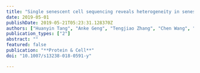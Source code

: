 ```yaml
---
title: "Single senescent cell sequencing reveals heterogeneity in senescent cells induced by telomere erosion"
date: 2019-05-01
publishDate: 2019-05-21T05:23:31.128370Z
authors: ["Huanyin Tang", "Anke Geng", "Tengjiao Zhang", "Chen Wang", "Ying Jiang", "**Zhiyong Mao**<sup>* </sup>"]
publication_types: ["2"]
abstract: ""
featured: false
publication: "**Protein & Cell**"
doi: "10.1007/s13238-018-0591-y"

---
```


